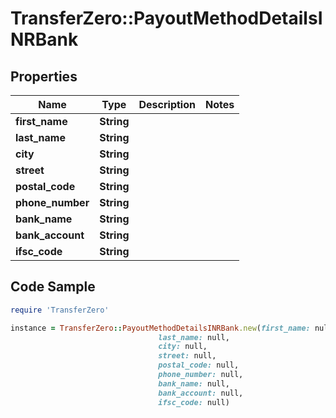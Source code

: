# TransferZero::PayoutMethodDetailsINRBank

## Properties

Name | Type | Description | Notes
------------ | ------------- | ------------- | -------------
**first_name** | **String** |  | 
**last_name** | **String** |  | 
**city** | **String** |  | 
**street** | **String** |  | 
**postal_code** | **String** |  | 
**phone_number** | **String** |  | 
**bank_name** | **String** |  | 
**bank_account** | **String** |  | 
**ifsc_code** | **String** |  | 

## Code Sample

```ruby
require 'TransferZero'

instance = TransferZero::PayoutMethodDetailsINRBank.new(first_name: null,
                                 last_name: null,
                                 city: null,
                                 street: null,
                                 postal_code: null,
                                 phone_number: null,
                                 bank_name: null,
                                 bank_account: null,
                                 ifsc_code: null)
```


